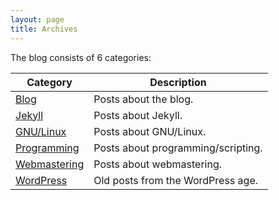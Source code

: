 ```yaml
---
layout: page
title: Archives
---
```

The blog consists of 6 categories:

Category          | Description
------------------|-----------------------------------
[Blog][1]         | Posts about the blog.
[Jekyll][2]       | Posts about Jekyll.
[GNU/Linux][3]    | Posts about GNU/Linux.
[Programming][4]  | Posts about programming/scripting.
[Webmastering][5] | Posts about webmastering.
[WordPress][6]    | Old posts from the WordPress age.

<!--[Polish][4]       | Posts in Polish.-->

 [1]: /blog/         "Blog"
 [2]: /jekyll/       "Jekyll"
 [3]: /gnulinux/     "GNU/Linux"
 [4]: /programming/  "Prorgramming"
 [5]: /webmastering/ "Webmastering"
 [6]: /wordpress/    "WordPress"
 [7]: /windows/      "Windows"
